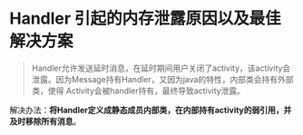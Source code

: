 # Handler 引起的内存泄露原因以及最佳解决方案
> Handler允许发送延时消息，在延时期间用户关闭了activity，该activity会泄露。因为Message持有Handler，又因为java的特性，内部类会持有外部类，使得
Activity会被handler持有，最终导致activity泄露。

解决办法：**将Handler定义成静态成员内部类，在内部持有activity的弱引用，并及时移除所有消息**。
